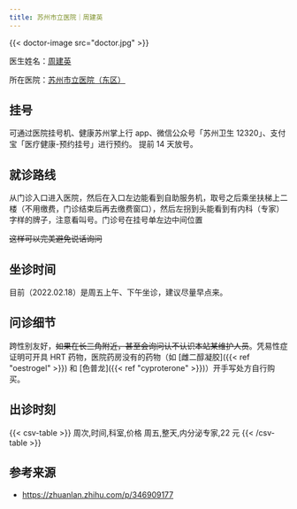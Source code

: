 ```yaml
---
title: 苏州市立医院｜周建英
---
```


{{< doctor-image src="doctor.jpg" >}}

医生姓名：[周建英](https://www.haodf.com/doctor/6964360738.html)

所在医院：[苏州市立医院（东区）](https://www.amap.com/place/B020003GXC)

## 挂号

可通过医院挂号机、健康苏州掌上行 app、微信公众号「苏州卫生 12320」、支付宝「医疗健康-预约挂号」进行预约。
提前 14 天放号。

## 就诊路线

从门诊入口进入医院，然后在入口左边能看到自助服务机，取号之后乘坐扶梯上二楼（不用缴费，门诊结束后再去缴费窗口），然后左拐到头能看到有内科（专家）字样的牌子，注意看叫号。门诊号在挂号单左边中间位置

~~这样可以完美避免说话询问~~

## 坐诊时间

目前（2022.02.18）是周五上午、下午坐诊，建议尽量早点来。

## 问诊细节

跨性别友好，~~如果在长三角附近，甚至会询问认不认识本站某维护人员~~。凭易性症证明可开具 HRT 药物，医院药房没有的药物（如 [雌二醇凝胶]({{< ref "oestrogel" >}}) 和 [色普龙]({{< ref "cyproterone" >}})）开手写处方自行购买。

## 出诊时刻

{{< csv-table >}}
周次,时间,科室,价格
周五,整天,内分泌专家,22 元
{{< /csv-table >}}

## 参考来源

- <https://zhuanlan.zhihu.com/p/346909177>
